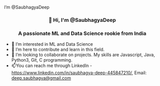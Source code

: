  I’m @SaubhagyaDeep
  <h3 align="center">👋 Hi, I'm @SaubhagyaDeep</h3>
  <h3 align="center">A passionate ML and Data Science rookie from India</h3>

- 👀 I’m interested  in ML and Data Science 
- 🌱 I’m here to contribute and learn in this field.
- 💞️ I’m looking to collaborate on projects.
   My skills are Javascript, Java, Python3, Git, C programming.
- 📫You can reach me through   LinkedIn - https://www.linkedin.com/in/saubhagya-deep-445847210/, Email: deep.saubhagya@gmail.com






